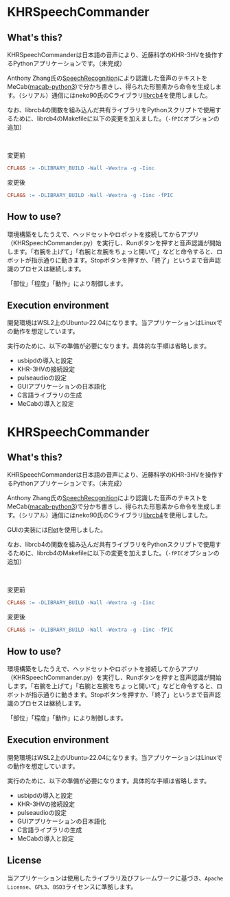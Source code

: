 # KHRSpeechCommander

## What's this?
KHRSpeechCommanderは日本語の音声により、近藤科学のKHR-3HVを操作するPythonアプリケーションです。（未完成）

Anthony Zhang氏の[SpeechRecognition](https://pypi.org/project/SpeechRecognition/)により認識した音声のテキストをMeCab([macab-python3](https://pypi.org/project/mecab-python3/))で分かち書きし、得られた形態素から命令を生成します。（シリアル）通信にはneko90氏のCライブラリ[librcb4](https://github.com/nake90/librcb4)を使用しました。

なお、librcb4の関数を組み込んだ共有ライブラリをPythonスクリプトで使用するために、librcb4のMakefileに以下の変更を加えました。（`-fPIC`オプションの追加）

<br>

変更前
```Makefile
CFLAGS := -DLIBRARY_BUILD -Wall -Wextra -g -Iinc
```
変更後
```Makefile
CFLAGS := -DLIBRARY_BUILD -Wall -Wextra -g -Iinc -fPIC
```

## How to use?
環境構築をしたうえで、ヘッドセットやロボットを接続してからアプリ（KHRSpeechCommander.py）を実行し、Runボタンを押すと音声認識が開始します。「右腕を上げて」「右腕と左腕をちょっと開いて」などと命令すると、ロボットが指示通りに動きます。Stopボタンを押すか、「終了」というまで音声認識のプロセスは継続します。

「部位」「程度」「動作」により制御します。

## Execution environment
開発環境はWSL2上のUbuntu-22.04になります。当アプリケーションはLinuxでの動作を想定しています。

実行のために、以下の準備が必要になります。具体的な手順は省略します。
- usbipdの導入と設定
- KHR-3HVの接続設定
- pulseaudioの設定
- GUIアプリケーションの日本語化
- C言語ライブラリの生成
- MeCabの導入と設定
# KHRSpeechCommander

## What's this?
KHRSpeechCommanderは日本語の音声により、近藤科学のKHR-3HVを操作するPythonアプリケーションです。（未完成）

Anthony Zhang氏の[SpeechRecognition](https://pypi.org/project/SpeechRecognition/)により認識した音声のテキストをMeCab([macab-python3](https://pypi.org/project/mecab-python3/))で分かち書きし、得られた形態素から命令を生成します。（シリアル）通信にはneko90氏のCライブラリ[librcb4](https://github.com/nake90/librcb4)を使用しました。

GUIの実装には[Flet](https://github.com/flet-dev/flet)を使用しました。

なお、librcb4の関数を組み込んだ共有ライブラリをPythonスクリプトで使用するために、librcb4のMakefileに以下の変更を加えました。（`-fPIC`オプションの追加）

<br>

変更前
```Makefile
CFLAGS := -DLIBRARY_BUILD -Wall -Wextra -g -Iinc
```
変更後
```Makefile
CFLAGS := -DLIBRARY_BUILD -Wall -Wextra -g -Iinc -fPIC
```

## How to use?
環境構築をしたうえで、ヘッドセットやロボットを接続してからアプリ（KHRSpeechCommander.py）を実行し、Runボタンを押すと音声認識が開始します。「右腕を上げて」「右腕と左腕をちょっと開いて」などと命令すると、ロボットが指示通りに動きます。Stopボタンを押すか、「終了」というまで音声認識のプロセスは継続します。

「部位」「程度」「動作」により制御します。

## Execution environment
開発環境はWSL2上のUbuntu-22.04になります。当アプリケーションはLinuxでの動作を想定しています。

実行のために、以下の準備が必要になります。具体的な手順は省略します。
- usbipdの導入と設定
- KHR-3HVの接続設定
- pulseaudioの設定
- GUIアプリケーションの日本語化
- C言語ライブラリの生成
- MeCabの導入と設定

## License
当アプリケーションは使用したライブラリ及びフレームワークに基づき、`Apache License`、`GPL3`、`BSD3`ライセンスに準拠します。